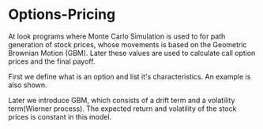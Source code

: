 # Options-Pricing
At look programs where Monte Carlo Simulation is used to for path generation of stock prices, whose movements is based on the Geometric
Brownian Motion (GBM). Later these values are used to calculate call option prices and the final payoff.

First we define what is an option and list it's characteristics. An example is also shown.

Later we introduce GBM, which consists of a drift term and a volatility term(Wierner process). The expected return and volatility of the 
stock prices is constant in this model. 


